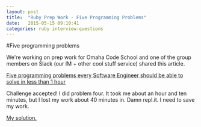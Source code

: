 ```yaml
---
layout: post
title:  "Ruby Prep Work - Five Programming Problems"
date:   2015-05-15 09:10:41
categories: ruby interview-questions
---
```


#Five programming problems

We're working on prep work for Omaha Code School and one of the group members on Slack (our IM + other cool stuff service) shared this article.


[Five programming problems every Software Engineer should be able to solve in less than 1 hour](https://blog.svpino.com/2015/05/07/five-programming-problems-every-software-engineer-should-be-able-to-solve-in-less-than-1-hour)

Challenge accepted!  I did problem four.  It took me about an hour and ten minutes, but I lost my work about 40 minutes in.  Damn repl.it.  I need to save my work.

[My solution.](http://repl.it/nOh/3)